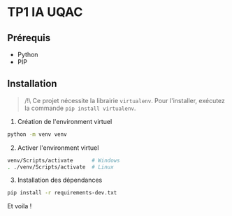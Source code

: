 # TP1 IA UQAC

## Prérequis

- Python
- PIP
## Installation

> /!\ Ce projet nécessite la librairie `virtualenv`. Pour l'installer, exécutez la commande `pip install virtualenv`.

1. Création de l'environment virtuel

```bash
python -m venv venv
```


2. Activer l'environment virtuel

```bash
venv/Scripts/activate      # Windows
. ./venv/Scripts/activate  # Linux
```

3. Installation des dépendances

```bash
pip install -r requirements-dev.txt
```

Et voila !
